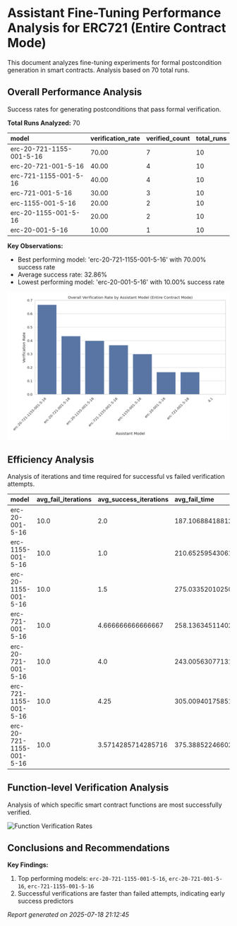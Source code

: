 # Assistant Fine-Tuning Performance Analysis for ERC721 (Entire Contract Mode)

This document analyzes fine-tuning experiments for formal postcondition generation in smart contracts. Analysis based on 70 total runs.

## Overall Performance Analysis

Success rates for generating postconditions that pass formal verification.

**Total Runs Analyzed:** 70

| model | verification_rate | verified_count | total_runs |
| :--- | :--- | :--- | :--- |
| erc-20-721-1155-001-5-16 | 70.00 | 7 | 10 |
| erc-20-721-001-5-16 | 40.00 | 4 | 10 |
| erc-721-1155-001-5-16 | 40.00 | 4 | 10 |
| erc-721-001-5-16 | 30.00 | 3 | 10 |
| erc-1155-001-5-16 | 20.00 | 2 | 10 |
| erc-20-1155-001-5-16 | 20.00 | 2 | 10 |
| erc-20-001-5-16 | 10.00 | 1 | 10 |

**Key Observations:**

- Best performing model: 'erc-20-721-1155-001-5-16' with 70.00% success rate
- Average success rate: 32.86%
- Lowest performing model: 'erc-20-001-5-16' with 10.00% success rate

![Overall Verification Rates](verification_rates.png)

## Efficiency Analysis

Analysis of iterations and time required for successful vs failed verification attempts.

| model | avg_fail_iterations | avg_success_iterations | avg_fail_time | avg_success_time | fail_rate |
| :--- | :--- | :--- | :--- | :--- | :--- |
| erc-20-001-5-16 | 10.0 | 2.0 | 187.10688418812222 | 73.07129645347595 | 90.00 |
| erc-1155-001-5-16 | 10.0 | 1.0 | 210.65259543061256 | 46.402827978134155 | 80.00 |
| erc-20-1155-001-5-16 | 10.0 | 1.5 | 275.0335201025009 | 77.3932876586914 | 80.00 |
| erc-721-001-5-16 | 10.0 | 4.666666666666667 | 258.13634511402677 | 133.05058407783508 | 70.00 |
| erc-20-721-001-5-16 | 10.0 | 4.0 | 243.00563077131906 | 91.61183297634125 | 60.00 |
| erc-721-1155-001-5-16 | 10.0 | 4.25 | 305.00940175851184 | 170.95049273967743 | 60.00 |
| erc-20-721-1155-001-5-16 | 10.0 | 3.5714285714285716 | 375.38852246602374 | 131.1944670336587 | 30.00 |

## Function-level Verification Analysis

Analysis of which specific smart contract functions are most successfully verified.

![Function Verification Rates](function_verification.png)

## Conclusions and Recommendations

**Key Findings:**

1. Top performing models: `erc-20-721-1155-001-5-16`, `erc-20-721-001-5-16`, `erc-721-1155-001-5-16`
3. Successful verifications are faster than failed attempts, indicating early success predictors

*Report generated on 2025-07-18 21:12:45*
